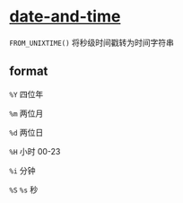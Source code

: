 # [date-and-time](https://dev.mysql.com/doc/refman/8.0/en/date-and-time-functions.html)

`FROM_UNIXTIME()` 将秒级时间戳转为时间字符串

## format

`%Y` 四位年

`%m` 两位月

`%d` 两位日

`%H` 小时 00-23

`%i` 分钟

`%S` `%s` 秒
